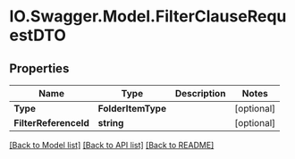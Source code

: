 # IO.Swagger.Model.FilterClauseRequestDTO
## Properties

Name | Type | Description | Notes
------------ | ------------- | ------------- | -------------
**Type** | **FolderItemType** |  | [optional] 
**FilterReferenceId** | **string** |  | [optional] 

[[Back to Model list]](../README.md#documentation-for-models) [[Back to API list]](../README.md#documentation-for-api-endpoints) [[Back to README]](../README.md)

